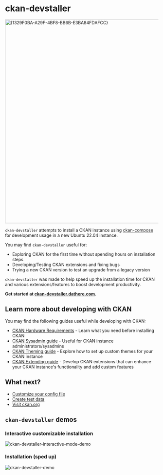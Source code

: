 # ckan-devstaller

<a href="https://ckan-devstaller.dathere.com"><img width="1165" height="668" alt="{1329F0BA-A29F-4BF8-BB6B-E3BA84FDAFCC}" src="https://github.com/user-attachments/assets/8f0cc4ef-d90d-4715-ba21-9083dff0c3ff" /></a>


`ckan-devstaller` attempts to install a CKAN instance using [ckan-compose](https://github.com/tino097/ckan-compose) for development usage in a new Ubuntu 22.04 instance.

You may find `ckan-devstaller` useful for:

- Exploring CKAN for the first time without spending hours on installation steps
- Developing/Testing CKAN extensions and fixing bugs
- Trying a new CKAN version to test an upgrade from a legacy version

`ckan-devstaller` was made to help speed up the installation time for CKAN and various extensions/features to boost development productivity.

**Get started at [ckan-devstaller.dathere.com](https://ckan-devstaller.dathere.com).**

## Learn more about developing with CKAN

You may find the following guides useful while developing with CKAN:

- [CKAN Hardware Requirements](https://github.com/ckan/ckan/wiki/Hardware-Requirements) - Learn what you need before installing CKAN
- [CKAN Sysadmin guide](https://docs.ckan.org/en/latest/sysadmin-guide.html) - Useful for CKAN instance administrators/sysadmins
- [CKAN Theming guide](https://docs.ckan.org/en/latest/theming/index.html) - Explore how to set up custom themes for your CKAN instance
- [CKAN Extending guide](https://docs.ckan.org/en/latest/extensions/index.html) - Develop CKAN extensions that can enhance your CKAN instance's functionality and add custom features

## What next?

- [Customize your config file](https://docs.ckan.org/en/latest/extensions/index.html)
- [Create test data](https://docs.ckan.org/en/latest/maintaining/getting-started.html#creating-test-data)
- [Visit ckan.org](https://ckan.org)

## `ckan-devstaller` demos

### Interactive customizable installation

![ckan-devstaller-interactive-mode-demo](https://github.com/user-attachments/assets/cc12471c-5b20-4571-85d6-8a4351931419)

### Installation (sped up)
![ckan-devstaller-demo](https://github.com/user-attachments/assets/9fc388ab-e044-4453-ae49-7d7f31065fe3)
